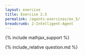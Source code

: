 ```yaml
---
layout: exercise
title: Exercise 2.5
permalink: /agents-exercises/ex_5/
breadcrumb: 2-Intelligent-Agent
---
```


{% include mathjax_support %}

<div><i class="arrow-up loader" data-chapter="agents-exercises" data-exercise="ex_5" data-rating="0"></i></div>
{% include_relative question.md %}
